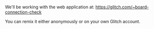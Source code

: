 We'll be working with the web application at: https://glitch.com/~board-connection-check

You can remix it either anonymously or on your own Glitch account.
